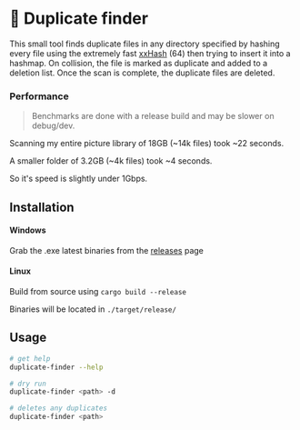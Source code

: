 # 🦀 Duplicate finder

This small tool finds duplicate files in any directory specified by hashing every file using the extremely fast [xxHash](https://github.com/Cyan4973/xxHash) (64) then trying to insert it into a hashmap. On collision, the file is marked as duplicate and added to a deletion list. Once the scan is complete, the duplicate files are deleted.

### Performance

> Benchmarks are done with a release build and may be slower on debug/dev.

Scanning my entire picture library of 18GB (~14k files) took ~22 seconds.

A smaller folder of 3.2GB (~4k files) took ~4 seconds.

So it's speed is slightly under 1Gbps.

## Installation

#### Windows
Grab the .exe latest binaries from the [releases](https://github.com/joinemm/duplicate-finder/releases) page

#### Linux
Build from source using `cargo build --release`

Binaries will be located in `./target/release/`

## Usage

```bash
# get help
duplicate-finder --help

# dry run
duplicate-finder <path> -d

# deletes any duplicates
duplicate-finder <path>
```
